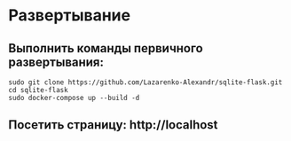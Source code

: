 # Развертывание
## Выполнить команды первичного развертывания:
```shell script
sudo git clone https://github.com/Lazarenko-Alexandr/sqlite-flask.git
cd sqlite-flask
sudo docker-compose up --build -d
```
## Посетить страницу: http://localhost
